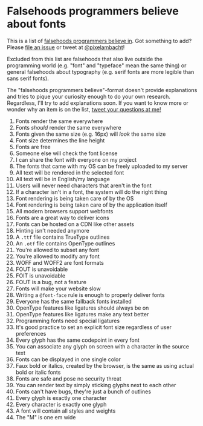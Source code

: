 # Falsehoods programmers believe about fonts

This is a list of [falsehoods programmers believe in](https://github.com/kdeldycke/awesome-falsehood). Got something to add? Please [file an issue](https://github.com/RoelN/Font-Falsehoods/issues) or tweet at [@pixelambacht](https://twitter.com/pixelambacht)!

Excluded from this list are falsehoods that also live outside the programming world (e.g. "font" and "typeface" mean the same thing) or general falsehoods about typography (e.g. serif fonts are more legible than sans serif fonts).

The "falsehoods programmers believe"-format doesn't provide explanations and tries to pique your curiosity enough to do your own research. Regardless, I'll try to add explanations soon. If you want to know more or wonder why an item is on the list, [tweet your questions at me!](https://twitter.com/pixelambacht)

1. Fonts render the same everywhere 
1. Fonts _should_ render the same everywhere
1. Fonts given the same size (e.g. 16px) will _look_ the same size
1. Font size determines the line height
1. Fonts are free
1. Someone else will check the font license
1. I can share the font with everyone on my project
1. The fonts that came with my OS can be freely uploaded to my server
1. All text will be rendered in the selected font
1. All text will be in English/my language
1. Users will never need characters that aren't in the font
1. If a character isn't in a font, the system will do the right thing
1. Font rendering is being taken care of by the OS
1. Font rendering is being taken care of by the application itself
1. All modern browsers support webfonts
1. Fonts are a great way to deliver icons
1. Fonts can be hosted on a CDN like other assets
1. Hinting isn't needed anymore
1. A `.ttf` file contains TrueType outlines
1. An `.otf` file contains OpenType outlines
1. You're allowed to subset any font
1. You're allowed to modify any font
1. WOFF and WOFF2 are font formats
1. FOUT is unavoidable
1. FOIT is unavoidable
1. FOUT is a bug, not a feature
1. Fonts will make your website slow
1. Writing a `@font-face` rule is enough to properly deliver fonts
1. Everyone has the same fallback fonts installed
1. OpenType features like ligatures should always be on
1. OpenType features like ligatures make any text better
1. Programming fonts need special ligatures
1. It's good practice to set an explicit font size regardless of user preferences
1. Every glyph has the same codepoint in every font
1. You can associate any glyph on screen with a character in the source text
1. Fonts can be displayed in one single color
1. Faux bold or italics, created by the browser, is the same as using actual bold or italic fonts
1. Fonts are safe and pose no security threat
1. You can render text by simply sticking glyphs next to each other
1. Fonts can't have bugs, they're just a bunch of outlines
1. Every glyph is exactly one character
1. Every character is exactly one glyph
1. A font will contain all styles and weights
1. The "M" is one em wide
